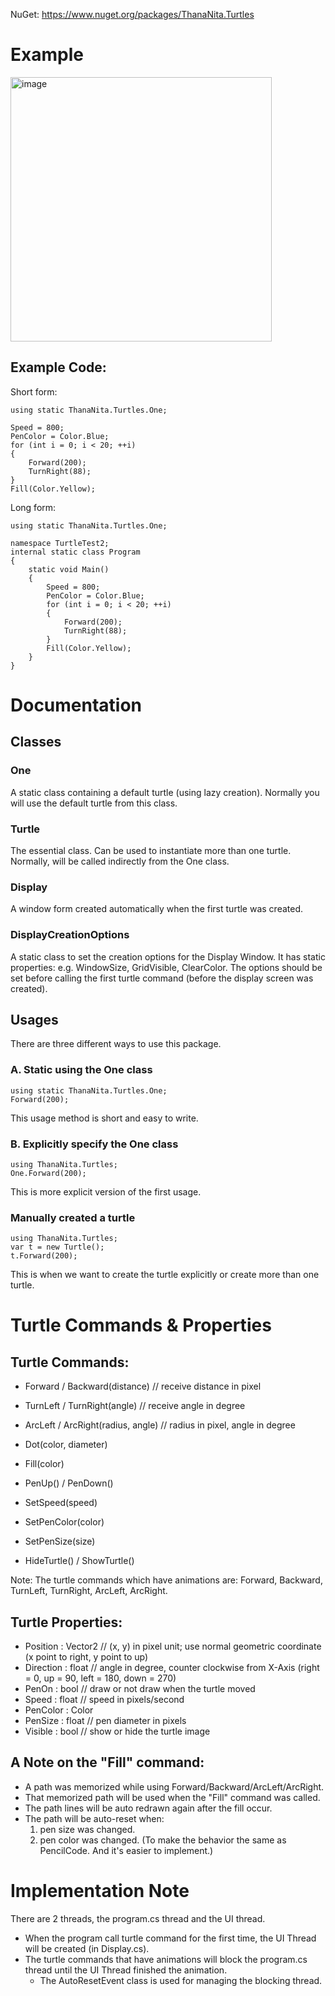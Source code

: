 NuGet: https://www.nuget.org/packages/ThanaNita.Turtles

# Example

<img width="418" height="423" alt="image" src="https://github.com/user-attachments/assets/d8f37009-47a5-4883-87db-17ddc2f6b6be" />

## Example Code:
Short form:
```
using static ThanaNita.Turtles.One;

Speed = 800;
PenColor = Color.Blue;
for (int i = 0; i < 20; ++i)
{
    Forward(200);
    TurnRight(88);
}
Fill(Color.Yellow);
```

Long form:
```
using static ThanaNita.Turtles.One;

namespace TurtleTest2;
internal static class Program
{
    static void Main()
    {
        Speed = 800;
        PenColor = Color.Blue;
        for (int i = 0; i < 20; ++i)
        {
            Forward(200);
            TurnRight(88);
        }
        Fill(Color.Yellow);
    }
}
```
# Documentation
## Classes
### One
A static class containing a default turtle (using lazy creation). Normally you will use the default turtle from this class.
### Turtle
The essential class. Can be used to instantiate more than one turtle.
Normally, will be called indirectly from the One class.
### Display
A window form created automatically when the first turtle was created.
### DisplayCreationOptions
A static class to set the creation options for the Display Window.
It has static properties: e.g. WindowSize, GridVisible, ClearColor.
The options should be set before calling the first turtle command (before the display screen was created).

## Usages
There are three different ways to use this package.
### A. Static using the One class
```
using static ThanaNita.Turtles.One;
Forward(200);
```
This usage method is short and easy to write.

### B. Explicitly specify the One class
```
using ThanaNita.Turtles;
One.Forward(200);
```
This is more explicit version of the first usage.

### Manually created a turtle
```
using ThanaNita.Turtles;
var t = new Turtle();
t.Forward(200);
```
This is when we want to create the turtle explicitly or create more than one turtle.

# Turtle Commands & Properties
## Turtle Commands:
- Forward / Backward(distance)   	// receive distance in pixel
- TurnLeft / TurnRight(angle)      	// receive angle in degree
- ArcLeft / ArcRight(radius, angle)	// radius in pixel, angle in degree
- Dot(color, diameter)
- Fill(color)
- PenUp() / PenDown()

- SetSpeed(speed)
- SetPenColor(color)
- SetPenSize(size)
- HideTurtle() / ShowTurtle()

Note: The turtle commands which have animations are: Forward, Backward, TurnLeft, TurnRight, ArcLeft, ArcRight.

## Turtle Properties:
- Position : Vector2    // (x, y) in pixel unit; use  normal geometric coordinate (x point to right, y point to up)
- Direction : float     // angle in degree, counter clockwise from X-Axis (right = 0, up = 90, left = 180, down = 270)
- PenOn : bool          // draw or not draw when the turtle moved
- Speed : float         // speed in pixels/second
- PenColor : Color
- PenSize : float       // pen diameter in pixels
- Visible : bool        // show or hide the turtle image

## A Note on the "Fill" command:
- A path was memorized while using Forward/Backward/ArcLeft/ArcRight.
- That memorized path will be used when the "Fill" command was called.
- The path lines will be auto redrawn again after the fill occur.
- The path will be auto-reset when:
    1. pen size was changed.
    2. pen color was changed.
(To make the behavior the same as PencilCode. And it's easier to implement.)

# Implementation Note
There are 2 threads, the program.cs thread and the UI thread.
- When the program call turtle command for the first time, the UI Thread will be created (in Display.cs).
- The turtle commands that have animations will block the program.cs thread until the UI Thread finished the animation.
  - The AutoResetEvent class is used for managing the blocking thread.